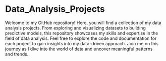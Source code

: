 # Data_Analysis_Projects
Welcome to my GitHub repository! Here, you will find a collection of my data analysis projects. From exploring and visualizing datasets to building predictive models, this repository showcases my skills and expertise in the field of data analysis. Feel free to explore the code and documentation for each project to gain insights into my data-driven approach. Join me on this journey as I dive into the world of data and uncover meaningful patterns and trends.
